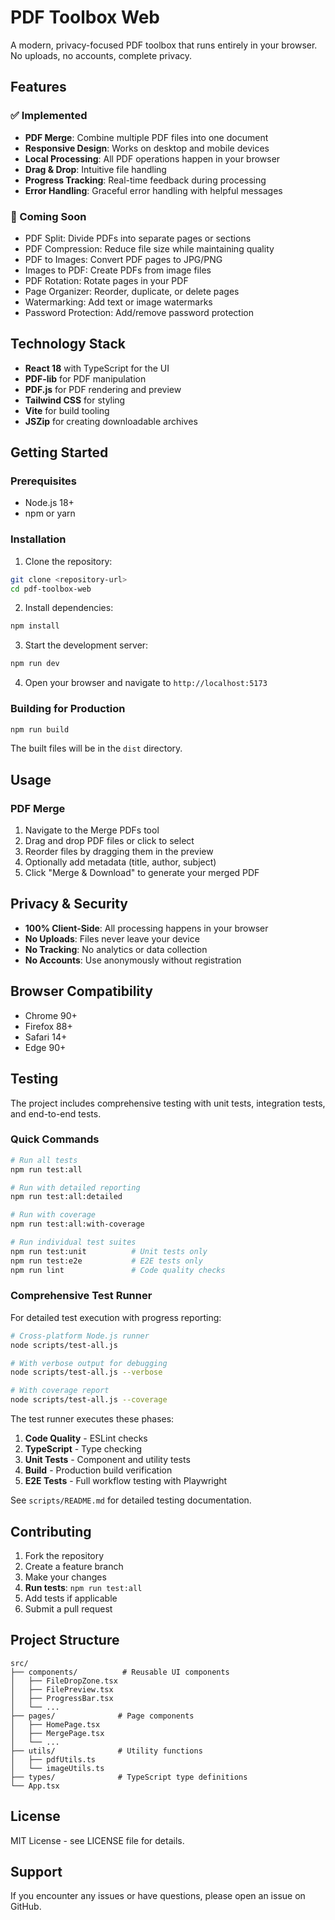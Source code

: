 # PDF Toolbox Web

A modern, privacy-focused PDF toolbox that runs entirely in your browser. No uploads, no accounts, complete privacy.

## Features

### ✅ Implemented
- **PDF Merge**: Combine multiple PDF files into one document
- **Responsive Design**: Works on desktop and mobile devices
- **Local Processing**: All PDF operations happen in your browser
- **Drag & Drop**: Intuitive file handling
- **Progress Tracking**: Real-time feedback during processing
- **Error Handling**: Graceful error handling with helpful messages

### 🔄 Coming Soon
- PDF Split: Divide PDFs into separate pages or sections
- PDF Compression: Reduce file size while maintaining quality
- PDF to Images: Convert PDF pages to JPG/PNG
- Images to PDF: Create PDFs from image files
- PDF Rotation: Rotate pages in your PDF
- Page Organizer: Reorder, duplicate, or delete pages
- Watermarking: Add text or image watermarks
- Password Protection: Add/remove password protection

## Technology Stack

- **React 18** with TypeScript for the UI
- **PDF-lib** for PDF manipulation
- **PDF.js** for PDF rendering and preview
- **Tailwind CSS** for styling
- **Vite** for build tooling
- **JSZip** for creating downloadable archives

## Getting Started

### Prerequisites
- Node.js 18+ 
- npm or yarn

### Installation

1. Clone the repository:
```bash
git clone <repository-url>
cd pdf-toolbox-web
```

2. Install dependencies:
```bash
npm install
```

3. Start the development server:
```bash
npm run dev
```

4. Open your browser and navigate to `http://localhost:5173`

### Building for Production

```bash
npm run build
```

The built files will be in the `dist` directory.

## Usage

### PDF Merge
1. Navigate to the Merge PDFs tool
2. Drag and drop PDF files or click to select
3. Reorder files by dragging them in the preview
4. Optionally add metadata (title, author, subject)
5. Click "Merge & Download" to generate your merged PDF

## Privacy & Security

- **100% Client-Side**: All processing happens in your browser
- **No Uploads**: Files never leave your device
- **No Tracking**: No analytics or data collection
- **No Accounts**: Use anonymously without registration

## Browser Compatibility

- Chrome 90+
- Firefox 88+
- Safari 14+
- Edge 90+

## Testing

The project includes comprehensive testing with unit tests, integration tests, and end-to-end tests.

### Quick Commands
```bash
# Run all tests
npm run test:all

# Run with detailed reporting
npm run test:all:detailed

# Run with coverage
npm run test:all:with-coverage

# Run individual test suites
npm run test:unit          # Unit tests only
npm run test:e2e           # E2E tests only
npm run lint               # Code quality checks
```

### Comprehensive Test Runner
For detailed test execution with progress reporting:
```bash
# Cross-platform Node.js runner
node scripts/test-all.js

# With verbose output for debugging
node scripts/test-all.js --verbose

# With coverage report
node scripts/test-all.js --coverage
```

The test runner executes these phases:
1. **Code Quality** - ESLint checks
2. **TypeScript** - Type checking  
3. **Unit Tests** - Component and utility tests
4. **Build** - Production build verification
5. **E2E Tests** - Full workflow testing with Playwright

See `scripts/README.md` for detailed testing documentation.

## Contributing

1. Fork the repository
2. Create a feature branch
3. Make your changes
4. **Run tests**: `npm run test:all`
5. Add tests if applicable
6. Submit a pull request

## Project Structure

```
src/
├── components/          # Reusable UI components
│   ├── FileDropZone.tsx
│   ├── FilePreview.tsx
│   ├── ProgressBar.tsx
│   └── ...
├── pages/              # Page components
│   ├── HomePage.tsx
│   ├── MergePage.tsx
│   └── ...
├── utils/              # Utility functions
│   ├── pdfUtils.ts
│   └── imageUtils.ts
├── types/              # TypeScript type definitions
└── App.tsx
```

## License

MIT License - see LICENSE file for details.

## Support

If you encounter any issues or have questions, please open an issue on GitHub.